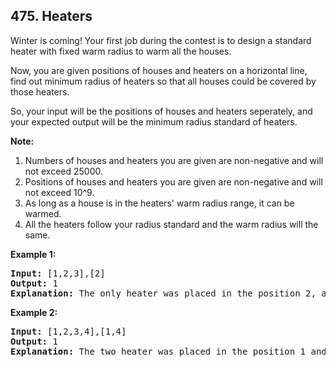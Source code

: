 ## 475. Heaters

<p>Winter is coming! Your first job during the contest is to design a standard heater with fixed warm radius to warm all the houses.</p>

<p>Now, you are given positions of houses and heaters on a horizontal line, find out minimum radius of heaters so that all houses could be covered by those heaters.</p>

<p>So, your input will be the positions of houses and heaters seperately, and your expected output will be the minimum radius standard of heaters.</p>

<p><b>Note:</b><br>
<ol>
<li>Numbers of houses and heaters you are given are non-negative and will not exceed 25000.</li>
<li>Positions of houses and heaters you are given are non-negative and will not exceed 10^9.</li>
<li>As long as a house is in the heaters' warm radius range, it can be warmed.</li>
<li>All the heaters follow your radius standard and the warm radius will the same.</li>
</ol>
</p>

<p><b>Example 1:</b><br />
<pre>
<b>Input:</b> [1,2,3],[2]
<b>Output:</b> 1
<b>Explanation:</b> The only heater was placed in the position 2, and if we use the radius 1 standard, then all the houses can be warmed.
</pre>
</p>

<p><b>Example 2:</b><br />
<pre>
<b>Input:</b> [1,2,3,4],[1,4]
<b>Output:</b> 1
<b>Explanation:</b> The two heater was placed in the position 1 and 4. We need to use radius 1 standard, then all the houses can be warmed.
</pre>
</p>